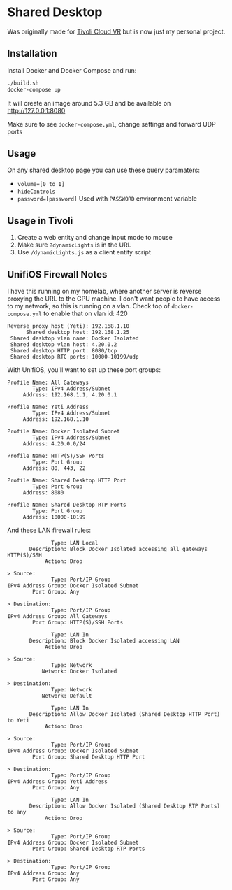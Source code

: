 # Shared Desktop

Was originally made for [Tivoli Cloud VR](https://github.com/tivolicloud) but is now just my personal project.

## Installation

Install Docker and Docker Compose and run:

```bash
./build.sh
docker-compose up
```

It will create an image around 5.3 GB and be available on http://127.0.0.1:8080

Make sure to see `docker-compose.yml`, change settings and forward UDP ports

## Usage

On any shared desktop page you can use these query paramaters:

-   `volume=[0 to 1]`
-   `hideControls`
-   `password=[password]` Used with `PASSWORD` environment variable

## Usage in Tivoli

1. Create a web entity and change input mode to mouse
2. Make sure `?dynamicLights` is in the URL
3. Use `/dynamicLights.js` as a client entity script

## UnifiOS Firewall Notes

I have this running on my homelab, where another server is reverse proxying the URL to the GPU machine. I don't want people to have access to my network, so this is running on a vlan. Check top of `docker-compose.yml` to enable that on vlan id: 420

```
Reverse proxy host (Yeti): 192.168.1.10
      Shared desktop host: 192.168.1.25
 Shared desktop vlan name: Docker Isolated
 Shared desktop vlan host: 4.20.0.2
 Shared desktop HTTP port: 8080/tcp
 Shared desktop RTC ports: 10000-10199/udp
```

With UnifiOS, you'll want to set up these port groups:

```
Profile Name: All Gateways
        Type: IPv4 Address/Subnet
	 Address: 192.168.1.1, 4.20.0.1
```

```
Profile Name: Yeti Address
        Type: IPv4 Address/Subnet
	 Address: 192.168.1.10
```

```
Profile Name: Docker Isolated Subnet
        Type: IPv4 Address/Subnet
	 Address: 4.20.0.0/24
```

```
Profile Name: HTTP(S)/SSH Ports
        Type: Port Group
	 Address: 80, 443, 22
```

```
Profile Name: Shared Desktop HTTP Port
        Type: Port Group
	 Address: 8080
```

```
Profile Name: Shared Desktop RTP Ports
        Type: Port Group
	 Address: 10000-10199
```

And these LAN firewall rules:

```
              Type: LAN Local
       Description: Block Docker Isolated accessing all gateways HTTP(S)/SSH
            Action: Drop

> Source:
		      Type: Port/IP Group
IPv4 Address Group: Docker Isolated Subnet
        Port Group: Any

> Destination:
		      Type: Port/IP Group
IPv4 Address Group: All Gateways
        Port Group: HTTP(S)/SSH Ports
```

```
              Type: LAN In
       Description: Block Docker Isolated accessing LAN
            Action: Drop

> Source:
		      Type: Network
           Network: Docker Isolated

> Destination:
		      Type: Network
           Network: Default
```

```
              Type: LAN In
       Description: Allow Docker Isolated (Shared Desktop HTTP Port) to Yeti
            Action: Drop

> Source:
		      Type: Port/IP Group
IPv4 Address Group: Docker Isolated Subnet
        Port Group: Shared Desktop HTTP Port

> Destination:
		      Type: Port/IP Group
IPv4 Address Group: Yeti Address
        Port Group: Any
```

```
              Type: LAN In
       Description: Allow Docker Isolated (Shared Desktop RTP Ports) to any
            Action: Drop

> Source:
		      Type: Port/IP Group
IPv4 Address Group: Docker Isolated Subnet
        Port Group: Shared Desktop RTP Ports

> Destination:
		      Type: Port/IP Group
IPv4 Address Group: Any
        Port Group: Any
```

